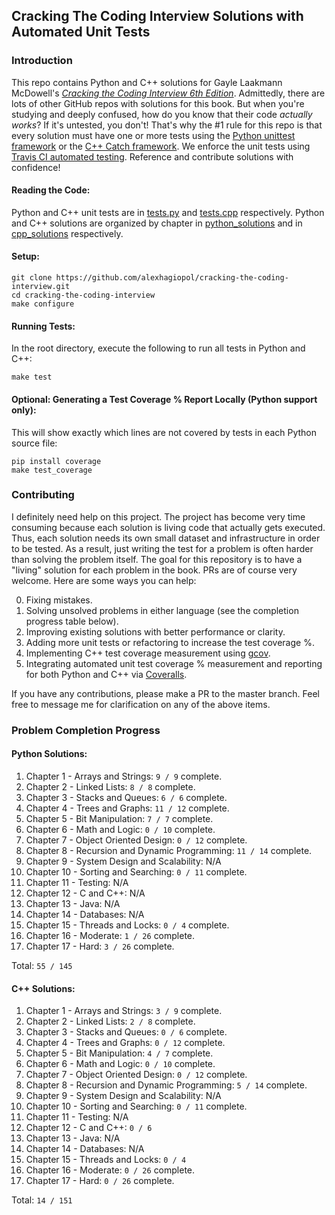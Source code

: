 ## Cracking The Coding Interview Solutions with Automated Unit Tests

### Introduction
This repo contains Python and C++ solutions for Gayle Laakmann McDowell's [*Cracking the Coding Interview 6th Edition*](http://a.co/baneyGe). 
Admittedly, there are lots of other GitHub repos with solutions for this book. But when you're studying and deeply confused, 
how do you know that their code *actually works*? If it's untested, you don't! That's why the #1 rule for this repo is 
that every solution must have one or more tests using the [Python unittest framework](https://docs.python.org/3.6/library/unittest.html)
or the [C++ Catch framework](https://github.com/philsquared/Catch). We enforce
the unit tests using [Travis CI automated testing](https://travis-ci.org/alexhagiopol/cracking-the-coding-interview).
 Reference and contribute solutions with confidence!

#### Reading the Code:
Python and C++ unit tests are in [tests.py](./tests.py) and [tests.cpp](./tests.cpp) respectively. Python and C++ solutions are
organized by chapter in [python_solutions](./python_solutions) and in [cpp_solutions](./cpp_solutions) respectively.

#### Setup:

    git clone https://github.com/alexhagiopol/cracking-the-coding-interview.git
    cd cracking-the-coding-interview
    make configure

#### Running Tests:
In the root directory, execute the following to run all tests in Python and C++:

    make test

#### Optional: Generating a Test Coverage % Report Locally (Python support only):
This will show exactly which lines are not covered by tests in each Python source file:

    pip install coverage
    make test_coverage

### Contributing
I definitely need help on this project. The project has become very time consuming because each solution is living
code that actually gets executed. Thus, each solution needs its own small dataset and infrastructure in order to be tested.
As a result, just writing the test for a problem is often harder than solving the problem itself. The goal for this
repository is to have a "living" solution for each problem in the book. PRs are of course very welcome.
Here are some ways you can help:

0. Fixing mistakes.
1. Solving unsolved problems in either language (see the completion progress table below).
2. Improving existing solutions with better performance or clarity.
3. Adding more unit tests or refactoring to increase the test coverage %.
4. Implementing C++ test coverage measurement using [gcov](http://gcc.gnu.org/onlinedocs/gcc/Gcov.html).
5. Integrating automated unit test coverage % measurement and reporting for both Python and C++ via [Coveralls](Coveralls.io).

If you have any contributions, please make a PR to the master branch. Feel free to message me for clarification on any of
the above items.

### Problem Completion Progress
#### Python Solutions:
1. Chapter 1 - Arrays and Strings: `9 / 9`  complete.    
2. Chapter 2 - Linked Lists: `8 / 8` complete.   
3. Chapter 3 - Stacks and Queues: `6 / 6`  complete.
4. Chapter 4 - Trees and Graphs: `11 / 12` complete.  
5. Chapter 5 - Bit Manipulation: `7 / 7`  complete.
6. Chapter 6 - Math and Logic: `0 / 10` complete.
7. Chapter 7 - Object Oriented Design: `0 / 12` complete. 
8. Chapter 8 - Recursion and Dynamic Programming: `11 / 14`  complete.
9. Chapter 9 - System Design and Scalability: N/A
10. Chapter 10 - Sorting and Searching: `0 / 11` complete.
11. Chapter 11 - Testing: N/A
12. Chapter 12 - C and C++: N/A
13. Chapter 13 - Java: N/A
14. Chapter 14 - Databases: N/A
15. Chapter 15 - Threads and Locks: `0 / 4` complete.
16. Chapter 16 - Moderate: `1 / 26` complete.
17. Chapter 17 - Hard: `3 / 26` complete.

Total: `55 / 145`

#### C++ Solutions:
1. Chapter 1 - Arrays and Strings: `3 / 9`  complete.
2. Chapter 2 - Linked Lists: `2 / 8` complete.
3. Chapter 3 - Stacks and Queues: `0 / 6`  complete.
4. Chapter 4 - Trees and Graphs: `0 / 12` complete.  
5. Chapter 5 - Bit Manipulation: `4 / 7`  complete.
6. Chapter 6 - Math and Logic: `0 / 10` complete.
7. Chapter 7 - Object Oriented Design: `0 / 12` complete. 
8. Chapter 8 - Recursion and Dynamic Programming: `5 / 14`  complete.
9. Chapter 9 - System Design and Scalability: N/A
10. Chapter 10 - Sorting and Searching: `0 / 11` complete.
11. Chapter 11 - Testing: N/A
12. Chapter 12 - C and C++: `0 / 6`
13. Chapter 13 - Java: N/A
14. Chapter 14 - Databases: N/A
15. Chapter 15 - Threads and Locks: `0 / 4`
16. Chapter 16 - Moderate: `0 / 26` complete.
17. Chapter 17 - Hard: `0 / 26` complete.

Total: `14 / 151`
